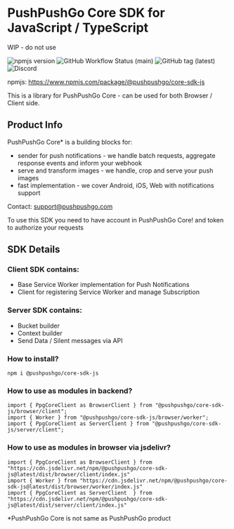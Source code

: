 # PushPushGo Core SDK for JavaScript / TypeScript

WIP - do not use 

![npmjs version](https://img.shields.io/npm/v/@pushpushgo/core-sdk-js?style=flat-square)
![GitHub Workflow Status (main)](https://img.shields.io/github/actions/workflow/status/ppgco/ppg-core-js-sdk/publish.yml?style=flat-square)
![GitHub tag (latest)](https://img.shields.io/github/v/tag/ppgco/ppg-core-js-sdk?style=flat-square)
![Discord](https://img.shields.io/discord/XXXXXXXXXXXXXXXXXXXXXX?color=%237289DA&label=Discord&style=flat-square)

npmjs: https://www.npmjs.com/package/@pushpushgo/core-sdk-js

This is a library for PushPushGo Core - can be used for both Browser / Client side.

## Product Info

PushPushGo Core* is a building blocks for:
 - sender for push notifications - we handle batch requests, aggregate response events and inform your webhook
 - serve and transform images - we handle, crop and serve your push images
 - fast implementation - we cover Android, iOS, Web with notifications support

Contact: support@pushpushgo.com

To use this SDK you need to have account in PushPushGo Core! and token to authorize your requests

## SDK Details

### Client SDK contains:
 - Base Service Worker implementation for Push Notifications
 - Client for registering Service Worker and manage Subscription

### Server SDK contains:
 - Bucket builder
 - Context builder
 - Send Data / Silent messages via API

### How to install?
```
npm i @pushpushgo/core-sdk-js
```

### How to use as modules in backend?
```
import { PpgCoreClient as BrowserClient } from "@pushpushgo/core-sdk-js/browser/client";
import { Worker } from "@pushpushgo/core-sdk-js/browser/worker";
import { PpgCoreClient as ServerClient } from "@pushpushgo/core-sdk-js/server/client";
```

### How to use as modules in browser via jsdelivr?
```
import { PpgCoreClient as BrowserClient } from "https://cdn.jsdelivr.net/npm/@pushpushgo/core-sdk-js@latest/dist/browser/client/index.js"
import { Worker } from "https://cdn.jsdelivr.net/npm/@pushpushgo/core-sdk-js@latest/dist/browser/worker/index.js"
import { PpgCoreClient as ServerClient  } from "https://cdn.jsdelivr.net/npm/@pushpushgo/core-sdk-js@latest/dist/server/client/index.js"

```

*PushPushGo Core is not same as PushPushGo product
